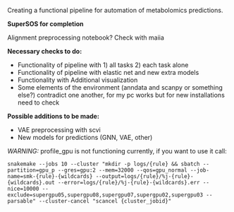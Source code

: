 Creating a functional pipeline for automation of metabolomics predictions.

**SuperSOS for completion**

Alignment preprocessing notebook? Check with maiia

**Necessary checks to do:**

* Functionality of pipeline with 1) all tasks 2) each task alone
* Functionality of pipeline with elastic net and new extra models
* Functionality with Additional visualization
* Some elements of the environment (anndata and scanpy or something else?) contradict one another, for my pc works but for new installations need to check

**Possible additions to be made:**

* VAE preprocessing with scvi
* New models for predictions (GNN, VAE, other)

*WARNING:* profile_gpu is not functioning currently, if you want to use it call:

```
snakemake --jobs 10 --cluster "mkdir -p logs/{rule} && sbatch --partition=gpu_p --gres=gpu:2 --mem=32000 --qos=gpu_normal --job-name=smk-{rule}-{wildcards} --output=logs/{rule}/%j-{rule}-{wildcards}.out --error=logs/{rule}/%j-{rule}-{wildcards}.err --nice=10000 --exclude=supergpu05,supergpu08,supergpu07,supergpu02,supergpu03 --parsable" --cluster-cancel "scancel {cluster_jobid}"
```
